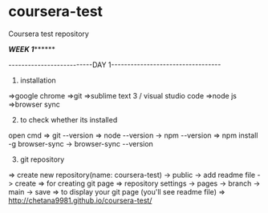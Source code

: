 # coursera-test
Coursera test repository

***************************************WEEK 1*********************************************

--------------------------DAY 1----------------------------------
1. installation

  =>google chrome
  =>git
  =>sublime text 3 / visual studio code
  =>node js
  =>browser sync

2. to check whether its installed

  open cmd
  => git --version
  => node --version
    -> npm --version
  => npm install -g browser-sync
    -> browser-sync --version
    
3. git repository

  => create new repository(name: coursera-test) ->  public  ->  add readme file  -> create
  => for creating git page
     => repository settings -> pages -> branch -> main -> save 
  => to display your git page (you'll see readme file)
     => http://chetana9981.github.io/coursera-test/
     

